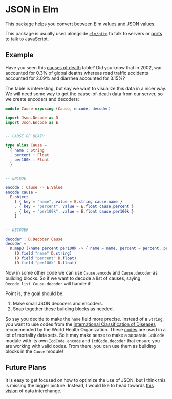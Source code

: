 # JSON in Elm

This package helps you convert between Elm values and JSON values.

This package is usually used alongside [`elm/http`](http://package.elm-lang.org/packages/elm/http/latest) to talk to servers or [ports](https://guide.elm-lang.org/interop/ports.html) to talk to JavaScript.


## Example

Have you seen this [causes of death](https://en.wikipedia.org/wiki/List_of_causes_of_death_by_rate) table? Did you know that in 2002, war accounted for 0.3% of global deaths whereas road traffic accidents accounted for 2.09% and diarrhea accounted for 3.15%?

The table is interesting, but say we want to visualize this data in a nicer way. We will need some way to get the cause-of-death data from our server, so we create encoders and decoders:

```elm
module Cause exposing (Cause, encode, decoder)

import Json.Decode as D
import Json.Encode as E


-- CAUSE OF DEATH

type alias Cause =
  { name : String
  , percent : Float
  , per100k : Float
  }


-- ENCODE

encode : Cause -> E.Value
encode cause =
  E.object
    [ { key = "name", value = E.string cause.name }
    , { key = "percent", value = E.float cause.percent }
    , { key = "per100k", value = E.float cause.per100k }
    ]


-- DECODER

decoder : D.Decoder Cause
decoder =
  D.map3 (\name percent per100k -> { name = name, percent = percent, per100k = per100k })
    (D.field "name" D.string)
    (D.field "percent" D.float)
    (D.field "per100k" D.float)
```

Now in some other code we can use `Cause.encode` and `Cause.decoder` as building blocks. So if we want to decode a list of causes, saying `Decode.list Cause.decoder` will handle it!

Point is, the goal should be:

  1. Make small JSON decoders and encoders.
  2. Snap together these building blocks as needed.

So say you decide to make the `name` field more precise. Instead of a `String`, you want to use codes from the [International Classification of Diseases](http://www.who.int/classifications/icd/en/) recommended by the World Health Organization. These [codes](http://apps.who.int/classifications/icd10/browse/2016/en) are used in a lot of mortality data sets. So it may make sense to make a separate `IcdCode` module with its own `IcdCode.encode` and `IcdCode.decoder` that ensure you are working with valid codes. From there, you can use them as building blocks in the `Cause` module!


## Future Plans

It is easy to get focused on how to optimize the use of JSON, but I think this is missing the bigger picture. Instead, I would like to head towards [this vision](https://gist.github.com/evancz/1c5f2cf34939336ecb79b97bb89d9da6) of data interchange.
